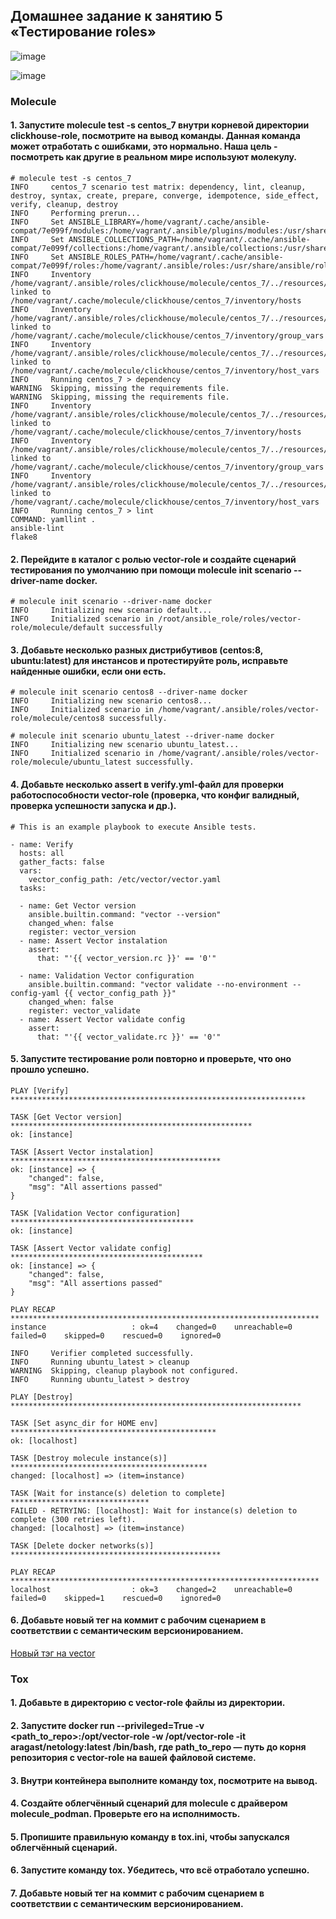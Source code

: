 ## Домашнее задание к занятию 5 «Тестирование roles»
![image](https://github.com/dikalov/devops-28/assets/126553776/e940b3b4-b099-42d2-a0d9-504d2750ef49)

![image](https://github.com/dikalov/devops-28/assets/126553776/5baa5780-e59d-4b2e-aabc-2c579750cc48)

### Molecule

#### 1. Запустите molecule test -s centos_7 внутри корневой директории clickhouse-role, посмотрите на вывод команды. Данная команда может отработать с ошибками, это нормально. Наша цель - посмотреть как другие в реальном мире используют молекулу.
```
# molecule test -s centos_7
INFO     centos_7 scenario test matrix: dependency, lint, cleanup, destroy, syntax, create, prepare, converge, idempotence, side_effect, verify, cleanup, destroy
INFO     Performing prerun...
INFO     Set ANSIBLE_LIBRARY=/home/vagrant/.cache/ansible-compat/7e099f/modules:/home/vagrant/.ansible/plugins/modules:/usr/share/ansible/plugins/modules
INFO     Set ANSIBLE_COLLECTIONS_PATH=/home/vagrant/.cache/ansible-compat/7e099f/collections:/home/vagrant/.ansible/collections:/usr/share/ansible/collections
INFO     Set ANSIBLE_ROLES_PATH=/home/vagrant/.cache/ansible-compat/7e099f/roles:/home/vagrant/.ansible/roles:/usr/share/ansible/roles:/etc/ansible/roles
INFO     Inventory /home/vagrant/.ansible/roles/clickhouse/molecule/centos_7/../resources/inventory/hosts.yml linked to /home/vagrant/.cache/molecule/clickhouse/centos_7/inventory/hosts
INFO     Inventory /home/vagrant/.ansible/roles/clickhouse/molecule/centos_7/../resources/inventory/group_vars/ linked to /home/vagrant/.cache/molecule/clickhouse/centos_7/inventory/group_vars
INFO     Inventory /home/vagrant/.ansible/roles/clickhouse/molecule/centos_7/../resources/inventory/host_vars/ linked to /home/vagrant/.cache/molecule/clickhouse/centos_7/inventory/host_vars
INFO     Running centos_7 > dependency
WARNING  Skipping, missing the requirements file.
WARNING  Skipping, missing the requirements file.
INFO     Inventory /home/vagrant/.ansible/roles/clickhouse/molecule/centos_7/../resources/inventory/hosts.yml linked to /home/vagrant/.cache/molecule/clickhouse/centos_7/inventory/hosts
INFO     Inventory /home/vagrant/.ansible/roles/clickhouse/molecule/centos_7/../resources/inventory/group_vars/ linked to /home/vagrant/.cache/molecule/clickhouse/centos_7/inventory/group_vars
INFO     Inventory /home/vagrant/.ansible/roles/clickhouse/molecule/centos_7/../resources/inventory/host_vars/ linked to /home/vagrant/.cache/molecule/clickhouse/centos_7/inventory/host_vars
INFO     Running centos_7 > lint
COMMAND: yamllint .
ansible-lint
flake8
```
#### 2. Перейдите в каталог с ролью vector-role и создайте сценарий тестирования по умолчанию при помощи molecule init scenario --driver-name docker.
```
# molecule init scenario --driver-name docker
INFO     Initializing new scenario default...
INFO     Initialized scenario in /root/ansible_role/roles/vector-role/molecule/default successfully
```
#### 3. Добавьте несколько разных дистрибутивов (centos:8, ubuntu:latest) для инстансов и протестируйте роль, исправьте найденные ошибки, если они есть.
```
# molecule init scenario centos8 --driver-name docker
INFO     Initializing new scenario centos8...
INFO     Initialized scenario in /home/vagrant/.ansible/roles/vector-role/molecule/centos8 successfully.

# molecule init scenario ubuntu_latest --driver-name docker
INFO     Initializing new scenario ubuntu_latest...
INFO     Initialized scenario in /home/vagrant/.ansible/roles/vector-role/molecule/ubuntu_latest successfully.
```
#### 4. Добавьте несколько assert в verify.yml-файл для проверки работоспособности vector-role (проверка, что конфиг валидный, проверка успешности запуска и др.).
```
# This is an example playbook to execute Ansible tests.

- name: Verify
  hosts: all
  gather_facts: false
  vars:
    vector_config_path: /etc/vector/vector.yaml
  tasks:

  - name: Get Vector version
    ansible.builtin.command: "vector --version"
    changed_when: false
    register: vector_version
  - name: Assert Vector instalation
    assert:
      that: "'{{ vector_version.rc }}' == '0'"

  - name: Validation Vector configuration
    ansible.builtin.command: "vector validate --no-environment --config-yaml {{ vector_config_path }}"
    changed_when: false
    register: vector_validate
  - name: Assert Vector validate config
    assert:
      that: "'{{ vector_validate.rc }}' == '0'"
```
#### 5. Запустите тестирование роли повторно и проверьте, что оно прошло успешно.
```
PLAY [Verify] ******************************************************************

TASK [Get Vector version] ******************************************************
ok: [instance]

TASK [Assert Vector instalation] ***********************************************
ok: [instance] => {
    "changed": false,
    "msg": "All assertions passed"
}

TASK [Validation Vector configuration] *****************************************
ok: [instance]

TASK [Assert Vector validate config] *******************************************
ok: [instance] => {
    "changed": false,
    "msg": "All assertions passed"
}

PLAY RECAP *********************************************************************
instance                   : ok=4    changed=0    unreachable=0    failed=0    skipped=0    rescued=0    ignored=0

INFO     Verifier completed successfully.
INFO     Running ubuntu_latest > cleanup
WARNING  Skipping, cleanup playbook not configured.
INFO     Running ubuntu_latest > destroy

PLAY [Destroy] *****************************************************************

TASK [Set async_dir for HOME env] **********************************************
ok: [localhost]

TASK [Destroy molecule instance(s)] ********************************************
changed: [localhost] => (item=instance)

TASK [Wait for instance(s) deletion to complete] *******************************
FAILED - RETRYING: [localhost]: Wait for instance(s) deletion to complete (300 retries left).
changed: [localhost] => (item=instance)

TASK [Delete docker networks(s)] ***********************************************

PLAY RECAP *********************************************************************
localhost                  : ok=3    changed=2    unreachable=0    failed=0    skipped=1    rescued=0    ignored=0
```
#### 6. Добавьте новый тег на коммит с рабочим сценарием в соответствии с семантическим версионированием.

[Новый тэг на vector](https://github.com/dikalov/vector-role)

### Tox
#### 1. Добавьте в директорию с vector-role файлы из директории.
#### 2. Запустите docker run --privileged=True -v <path_to_repo>:/opt/vector-role -w /opt/vector-role -it aragast/netology:latest /bin/bash, где path_to_repo — путь до корня репозитория с vector-role на вашей файловой системе.
#### 3. Внутри контейнера выполните команду tox, посмотрите на вывод.
#### 4. Создайте облегчённый сценарий для molecule с драйвером molecule_podman. Проверьте его на исполнимость.
#### 5. Пропишите правильную команду в tox.ini, чтобы запускался облегчённый сценарий.
#### 6. Запустите команду tox. Убедитесь, что всё отработало успешно.
#### 7. Добавьте новый тег на коммит с рабочим сценарием в соответствии с семантическим версионированием.
